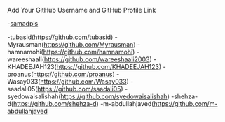 Add Your GitHub Username and GitHub Profile Link

-[samadpls](https://github.com/samadpls)

-tubasid(https://github.com/tubasid)
-Myrausman(https://github.com/Myrausman)
-hamnamohi(https://github.com/hamnamohi)
-wareeshaali(https://github.com/wareeshaali2003)
-KHADEEJAH123(https://github.com/KHADEEJAH123)
-proanus(https://github.com/proanus)
-Wasay033(https://github.com/Wasay033)
-saadali05(https://github.com/saadali05)
-syedowaisalishah(https://github.com/syedowaisalishah)
-shehza-d(https://github.com/shehza-d)
-m-abdullahjaved(https://github.com/m-abdullahjaved
